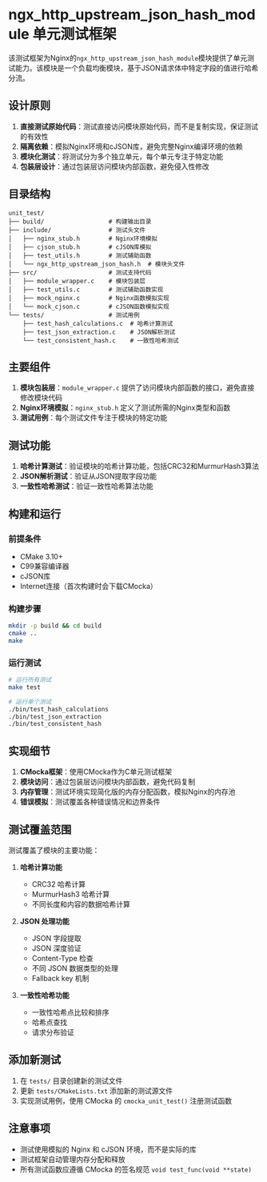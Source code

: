 # ngx_http_upstream_json_hash_module 单元测试框架

该测试框架为Nginx的`ngx_http_upstream_json_hash_module`模块提供了单元测试能力。该模块是一个负载均衡模块，基于JSON请求体中特定字段的值进行哈希分流。

## 设计原则

1. **直接测试原始代码**：测试直接访问模块原始代码，而不是复制实现，保证测试的有效性
2. **隔离依赖**：模拟Nginx环境和cJSON库，避免完整Nginx编译环境的依赖
3. **模块化测试**：将测试分为多个独立单元，每个单元专注于特定功能
4. **包装层设计**：通过包装层访问模块内部函数，避免侵入性修改

## 目录结构

```
unit_test/
├── build/                  # 构建输出目录
├── include/                # 测试头文件
│   ├── nginx_stub.h        # Nginx环境模拟
│   ├── cjson_stub.h        # cJSON库模拟
│   ├── test_utils.h        # 测试辅助函数
│   └── ngx_http_upstream_json_hash.h  # 模块头文件
├── src/                    # 测试支持代码
│   ├── module_wrapper.c    # 模块包装层
│   ├── test_utils.c        # 测试辅助函数实现
│   ├── mock_nginx.c        # Nginx函数模拟实现
│   └── mock_cjson.c        # cJSON函数模拟实现
└── tests/                  # 测试用例
    ├── test_hash_calculations.c  # 哈希计算测试
    ├── test_json_extraction.c    # JSON解析测试
    └── test_consistent_hash.c    # 一致性哈希测试
```

## 主要组件

1. **模块包装层**：`module_wrapper.c` 提供了访问模块内部函数的接口，避免直接修改模块代码
2. **Nginx环境模拟**：`nginx_stub.h` 定义了测试所需的Nginx类型和函数
3. **测试用例**：每个测试文件专注于模块的特定功能

## 测试功能

1. **哈希计算测试**：验证模块的哈希计算功能，包括CRC32和MurmurHash3算法
2. **JSON解析测试**：验证从JSON提取字段功能
3. **一致性哈希测试**：验证一致性哈希算法功能

## 构建和运行

### 前提条件

- CMake 3.10+
- C99兼容编译器
- cJSON库
- Internet连接（首次构建时会下载CMocka）

### 构建步骤

```bash
mkdir -p build && cd build
cmake ..
make
```

### 运行测试

```bash
# 运行所有测试
make test

# 运行单个测试
./bin/test_hash_calculations
./bin/test_json_extraction
./bin/test_consistent_hash
```

## 实现细节

1. **CMocka框架**：使用CMocka作为C单元测试框架
2. **模块访问**：通过包装层访问模块内部函数，避免代码复制
3. **内存管理**：测试环境实现简化版的内存分配函数，模拟Nginx的内存池
4. **错误模拟**：测试覆盖各种错误情况和边界条件

## 测试覆盖范围

测试覆盖了模块的主要功能：

1. **哈希计算功能**
   - CRC32 哈希计算
   - MurmurHash3 哈希计算
   - 不同长度和内容的数据哈希计算

2. **JSON 处理功能**
   - JSON 字段提取
   - JSON 深度验证
   - Content-Type 检查
   - 不同 JSON 数据类型的处理
   - Fallback key 机制

3. **一致性哈希功能**
   - 一致性哈希点比较和排序
   - 哈希点查找
   - 请求分布验证

## 添加新测试

1. 在 `tests/` 目录创建新的测试文件
2. 更新 `tests/CMakeLists.txt` 添加新的测试源文件
3. 实现测试用例，使用 CMocka 的 `cmocka_unit_test()` 注册测试函数

## 注意事项

- 测试使用模拟的 Nginx 和 cJSON 环境，而不是实际的库
- 测试框架自动管理内存分配和释放
- 所有测试函数应遵循 CMocka 的签名规范 `void test_func(void **state)` 